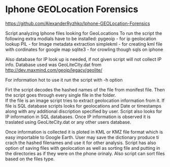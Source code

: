 Iphone GEOLocation Forensics
============================
https://github.com/AlexanderRyzhko/Iphone-GEOLocation-Forensics

Script analyzing Iphone files looking for GeoLocations
To run the script the following extra modials have to be installed:
  pygeoip - for ip geolocation lookup
  PIL    - for Image metadata extraction
  simplekml - for creating kml file with cordinates for google map
  sqlite3   - for crowling though sqls on iphone

Also database for IP look up is needed, if not given script will not collect IP info.
  Database used was GeoLiteCity.dat from http://dev.maxmind.com/geoip/legacy/geolite/

For information hot to use it run the script with -h option

Firt the script decodes the hashed names of the file from monifest file. Then the script goes 
through every single file in the folder.  
If the file is an image script tries to extract geolocation information from it.
If file is SQL database scripts looks for geolocations and Date or timestamps along 
with any additional discription specified by user. Script also looks for IP information in SQL databases.
Once IP information is observed it is traslated using GeoLiteCity.dat or any other users database.

Once information is collected it is ploted in KML or KMZ file format which is easy importable to Google Earth.
User may save the dictionary produce ti crach the hashed filenames and use it for other analysis. 
Script has also option of saving files with geolocation as well as sorting file and putting in the directories 
as if they were on the phone orinaly. Also script can sort files based on the files type. 
